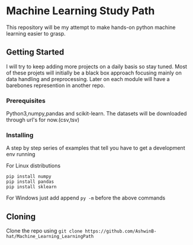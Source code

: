 # Machine Learning Study Path

This repository will be my attempt to make hands-on python machine learning easier to grasp.  

## Getting Started

I will try to keep adding more projects on a daily basis so stay tuned. Most of these projets will initially be a black box approach focusing mainly on data handling and preprocessing. Later on each module will have a barebones represention in another repo.

### Prerequisites

Python3,numpy,pandas and scikit-learn.
The datasets will be downloaded through url's for now.(csv,tsv)


### Installing

A step by step series of examples that tell you have to get a development env running

For Linux distributions
```
pip install numpy
pip install pandas
pip install sklearn
```
For Windows just add append ```py -m``` before the above commands

## Cloning 

Clone the repo using 
```git clone https://github.com/AshwinB-hat/Machine_Learning_LearningPath ```







